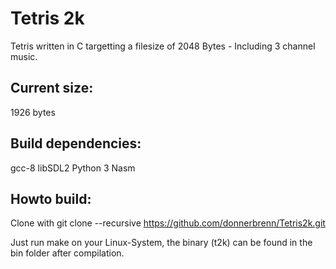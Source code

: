 # Tetris 2k

Tetris written in C targetting a filesize of 2048 Bytes - Including 3 channel music.


## Current size: 

1926 bytes

## Build dependencies:

gcc-8
libSDL2
Python 3
Nasm

## Howto build:
Clone with 
git clone --recursive https://github.com/donnerbrenn/Tetris2k.git

Just run make on your Linux-System, the binary (t2k) can be found in the bin folder after compilation.
